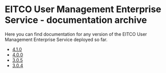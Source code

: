 
# EITCO User Management Enterprise Service - documentation archive

Here you can find documentation for any version of the EITCO User Management Enterprise Service deployed so far.

 * [4.1.0](archive/4.1.0)
 * [4.0.0](archive/4.0.0)
 * [3.0.5](archive/3.0.5)
 * [3.0.4](archive/3.0.4)

